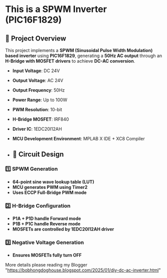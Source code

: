 # This is a SPWM Inverter (PIC16F1829)

## 📌 Project Overview
This project implements a **SPWM (Sinusoidal Pulse Width Modulation) based inverter** using **PIC16F1829**, generating a **50Hz AC output** through an **H-Bridge with MOSFET drivers** to achieve **DC-AC conversion**.

- **Input Voltage**: DC 24V  
- **Output Voltage**: AC 24V  
- **Output Frequency**: 50Hz  
- **Power Range**: Up to 100W  
- **PWM Resolution**: 10-bit  
- **H-Bridge MOSFET**: IRF840  
- **Driver IC**: 1EDC20I12AH  
- **MCU Development Environment**: MPLAB X IDE + XC8 Compiler

- ## 🔌 **Circuit Design**
### 1️⃣ **SPWM Generation**
- **64-point sine wave lookup table (LUT)**
- **MCU generates PWM using Timer2**
- **Uses ECCP Full-Bridge PWM mode**

### 2️⃣ **H-Bridge Configuration**
- **P1A + P1D handle Forward mode**
- **P1B + P1C handle Reverse mode**
- **MOSFETs are controlled by 1EDC20I12AH driver**

### 3️⃣ **Negative Voltage Generation**
- **Ensures MOSFETs fully turn OFF**

More details please reading my Blogger "https://bobhongdoghouse.blogspot.com/2025/01/diy-dc-ac-inverter.html"
